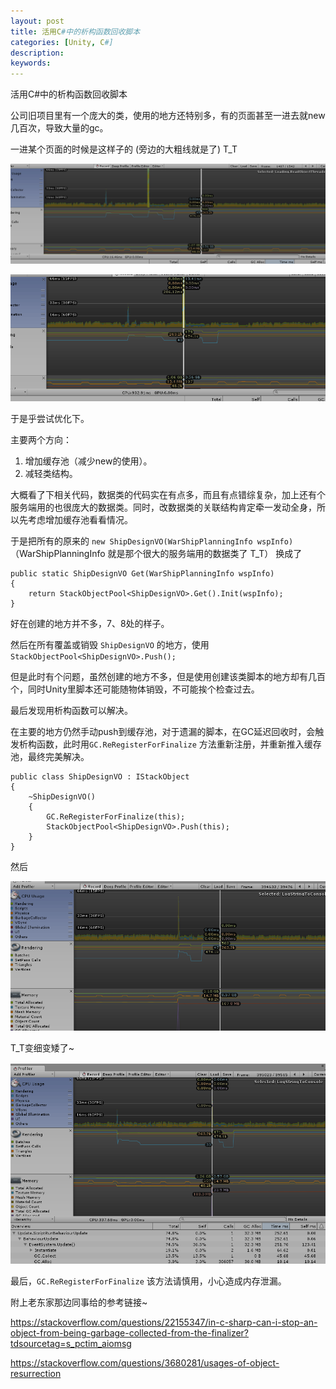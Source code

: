 ```yaml
---
layout: post
title: 活用C#中的析构函数回收脚本
categories: [Unity, C#]
description: 
keywords: 
---
```


活用C#中的析构函数回收脚本

公司旧项目里有一个庞大的类，使用的地方还特别多，有的页面甚至一进去就new几百次，导致大量的gc。

一进某个页面的时候是这样子的 (旁边的大粗线就是了)   T_T

![resurrection01](/images/Unity/scripts/resurrection01.png)

![resurrection02](/images/Unity/scripts/resurrection02.png)



于是乎尝试优化下。

主要两个方向：

1. 增加缓存池（减少new的使用）。
2. 减轻类结构。

大概看了下相关代码，数据类的代码实在有点多，而且有点错综复杂，加上还有个服务端用的也很庞大的数据类。同时，改数据类的关联结构肯定牵一发动全身，所以先考虑增加缓存池看看情况。

于是把所有的原来的 `new ShipDesignVO(WarShipPlanningInfo wspInfo)` （WarShipPlanningInfo 就是那个很大的服务端用的数据类了 T_T） 换成了 

```
public static ShipDesignVO Get(WarShipPlanningInfo wspInfo)
{
	return StackObjectPool<ShipDesignVO>.Get().Init(wspInfo);
}
```

好在创建的地方并不多，7、8处的样子。

然后在所有覆盖或销毁 `ShipDesignVO` 的地方，使用 `StackObjectPool<ShipDesignVO>.Push();`

但是此时有个问题，虽然创建的地方不多，但是使用创建该类脚本的地方却有几百个，同时Unity里脚本还可能随物体销毁，不可能挨个检查过去。

最后发现用析构函数可以解决。

在主要的地方仍然手动push到缓存池，对于遗漏的脚本，在GC延迟回收时，会触发析构函数，此时用`GC.ReRegisterForFinalize` 方法重新注册，并重新推入缓存池，最终完美解决。

```
public class ShipDesignVO : IStackObject
{
	~ShipDesignVO()
	{
		GC.ReRegisterForFinalize(this);
		StackObjectPool<ShipDesignVO>.Push(this);
	}
}
```

然后

![03](/images/Unity/scripts/03.png)

T_T变细变矮了~

![04](/images/Unity/scripts/04.png)



最后，`GC.ReRegisterForFinalize` 该方法请慎用，小心造成内存泄漏。



附上老东家那边同事给的参考链接~

https://stackoverflow.com/questions/22155347/in-c-sharp-can-i-stop-an-object-from-being-garbage-collected-from-the-finalizer?tdsourcetag=s_pctim_aiomsg

https://stackoverflow.com/questions/3680281/usages-of-object-resurrection